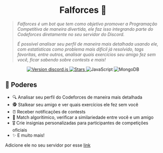 <h1 align="center"> Falforces 🎈 </h1>
<blockquote>
<p><i>
Falforces é um bot que tem como objetivo promover a Programação Competitiva de maneira divertida, ele faz isso integrando parte do Codeforces diretamente no seu servidor do Discord.

É possível analisar seu perfil de maneira mais detalhada usando ele, com estatísticas como problema mais difícil já resolvido, tags favoritas, entre outros, analisar quais exercícios seu amigo fez sem você, ficar sabendo sobre contests e mais!
</i></p>

</blockquote>

<p align="center">
    <a title="Version discord.js" href="https://www.npmjs.com/package/discord.js">
        <img src="https://img.shields.io/badge/discord.js-v14.9.3-blue.svg?logo=npm" alt="Version discord.js">
    </a>
    <a title="Stars" href="https://github.com/falcao-g/falforces">
        <img src="https://img.shields.io/github/stars/falcao-g/falforces" alt="Stars">
    </a>
    <img src="https://img.shields.io/badge/Node.JS--green.svg?logo=node.js" alt="JavaScript">
    <img src="https://img.shields.io/badge/MongoDB--darkgreen.svg?logo=mongodb" alt="MongoDB">
</p>

## 🚀 Poderes

- 🔍 Analisar seu perfil do Codeforces de maneira mais detalhada
- 🕵️ Stalkear seu amigo e ver quais exercícios ele fez sem você
- ⏰ Receber notificações de contests
- 🫶 Match algorítimico, verificar a similariedade entre você e um amigo
- 🎖️ Crie insignias personalizadas para participantes de competições oficiais
- ✨ E muito mais!

Adicione ele no seu servidor por esse [link](https://discord.com/oauth2/authorize?client_id=1348139773658796073&permissions=0&integration_type=0&scope=bot+applications.commands)
